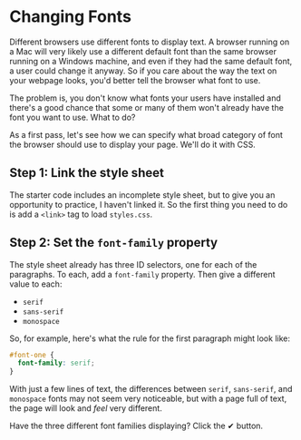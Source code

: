 # Changing Fonts

Different browsers use different fonts to display text. A browser running on
a Mac will very likely use a different default font than the same browser
running on a Windows machine, and even if they had the same default font, a
user could change it anyway. So if you care about the way the text on your
webpage looks, you'd better tell the browser what font to use.

The problem is, you don't know what fonts your users have installed and there's
a good chance that some or many of them won't already have the font you want to
use. What to do?

As a first pass, let's see how we can specify what broad category of font the
browser should use to display your page. We'll do it with CSS.

## Step 1: Link the style sheet

The starter code includes an incomplete style sheet, but to give you an
opportunity to practice, I haven't linked it. So the first thing you need to do
is add a `<link>` tag to load `styles.css`.

## Step 2: Set the `font-family` property

The style sheet already has three ID selectors, one for each of the paragraphs.
To each, add a `font-family` property. Then give a different value to each:

- `serif`
- `sans-serif`
- `monospace`

So, for example, here's what the rule for the first paragraph might look like:

```css
#font-one {
  font-family: serif;
}
```

With just a few lines of text, the differences between `serif`, `sans-serif`,
and `monospace` fonts may not seem very noticeable, but with a page full of
text, the page will look and _feel_ very different.

Have the three different font families displaying? Click the ✔ button.
